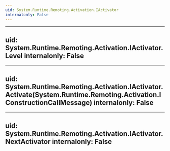 ```yaml
---
uid: System.Runtime.Remoting.Activation.IActivator
internalonly: False
---
```


---
uid: System.Runtime.Remoting.Activation.IActivator.Level
internalonly: False
---

---
uid: System.Runtime.Remoting.Activation.IActivator.Activate(System.Runtime.Remoting.Activation.IConstructionCallMessage)
internalonly: False
---

---
uid: System.Runtime.Remoting.Activation.IActivator.NextActivator
internalonly: False
---
